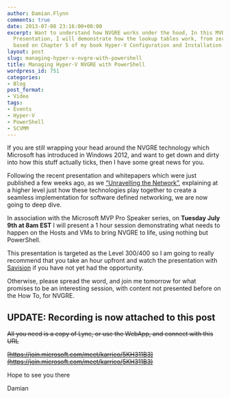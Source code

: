 ```yaml
---
author: Damian.Flynn
comments: true
date: 2013-07-08 23:16:00+00:00
excerpt: Want to understand how NVGRE works under the hood, In this MVP Pro Series
  Presentation, I will demonstrate how the lookup tables work, from zero to working,
  based on Chapter 5 of my book Hyper-V Configuration and Installation
layout: post
slug: managing-hyper-v-nvgre-with-powershell
title: Managing Hyper-V NVGRE with PowerShell
wordpress_id: 751
categories:
- Blog
post_format:
- Video
tags:
- Events
- Hyper-V
- PowerShell
- SCVMM
---
```


If you are still wrapping your head around the NVGRE technology which Microsoft has introduced in Windows 2012, and want to get down and dirty into how this stuff actually ticks, then I have some great news for you.

Following the recent presentation and whitepapers which were just published a few weeks ago, as we [“Unravelling the Network”](http://www.savision.com/resources/webinar/demand-webinar-scvmm-2012-sp1-unravelling-network), explaining at a higher level just how these technologies play together to create a seamless implementation for software defined networking, we are now going to deep dive.

In association with the Microsoft MVP Pro Speaker series, on **Tuesday July 9th at 8am EST** I will present a 1 hour session demonstrating what needs to happen on the Hosts and VMs to bring NVGRE to life, using nothing but PowerShell.

This presentation is targeted as the Level 300/400 so I am going to really recommend that you take an hour upfront and watch the presentation with [Savision](http://www.savision.com/resources/webinar/demand-webinar-scvmm-2012-sp1-unravelling-network) if you have not yet had the opportunity.

Otherwise, please spread the word, and join me tomorrow for what promises to be an interesting session, with content not presented before on the How To, for NVGRE.


## UPDATE: Recording is now attached to this post


<del>All you need is a copy of Lync, or use the WebApp, and connect with this URL</del>

<del>[https://join.microsoft.com/meet/karrieo/5KH311B3](https://join.microsoft.com/meet/karrieo/5KH311B3)</del>

Hope to see you there

Damian
